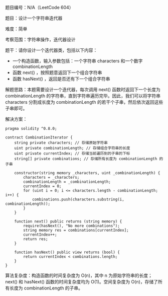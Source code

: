 题目编号：N/A（LeetCode 604）

题目：设计一个字符串迭代器

难度：简单

考察范围：字符串操作，迭代器设计

题干：请你设计一个迭代器类，包括以下内容：

- 一个构造函数，输入参数包括：一个字符串 characters 和一个数字 combinationLength
- 函数 next() ，按照题意返回下一个组合字符串
- 函数 hasNext() ，返回是否还有下一个组合字符串

解题思路：本题需要设计一个迭代器，每次调用 next() 函数时返回下一个长度为 combinationLength 的字符串，直到字符串遍历完毕。因此，我们可以将字符串 characters 分割成长度为 combinationLength 的若干个子串，然后依次返回这些子串即可。

解决方案：

```solidity
pragma solidity ^0.8.0;

contract CombinationIterator {
    string private characters; // 存储原始字符串
    uint private combinationLength; // 存储组合字符串的长度
    uint private currentIndex; // 存储当前遍历到的子串的下标
    string[] private combinations; // 存储所有长度为 combinationLength 的子串
    
    constructor(string memory _characters, uint _combinationLength) {
        characters = _characters;
        combinationLength = _combinationLength;
        currentIndex = 0;
        for (uint i = 0; i <= characters.length - combinationLength; i++) {
            combinations.push(characters.substring(i, combinationLength));
        }
    }
    
    function next() public returns (string memory) {
        require(hasNext(), "No more combinations");
        string memory res = combinations[currentIndex];
        currentIndex++;
        return res;
    }
    
    function hasNext() public view returns (bool) {
        return currentIndex < combinations.length;
    }
}
```

算法复杂度：构造函数的时间复杂度为 O(n)，其中 n 为原始字符串的长度；next() 和 hasNext() 函数的时间复杂度均为 O(1)。空间复杂度为 O(n)，存储了所有长度为 combinationLength 的子串。